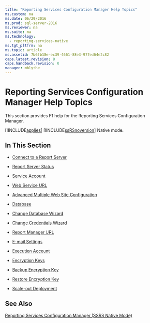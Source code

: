 ```yaml
---
title: "Reporting Services Configuration Manager Help Topics"
ms.custom: na
ms.date: 06/29/2016
ms.prod: sql-server-2016
ms.reviewer: na
ms.suite: na
ms.technology: 
  - reporting-services-native
ms.tgt_pltfrm: na
ms.topic: article
ms.assetid: 7b6fb18e-ec39-4661-88e3-977ed64e2c82
caps.latest.revision: 8
caps.handback.revision: 0
manager: mblythe
---
```

# Reporting Services Configuration Manager Help Topics
This section provides F1 help for the Reporting Services Configuration Manager.  
  
 [!INCLUDE[applies](../../Topics/TopicNameContainA/tokens/applies_md.md)] [!INCLUDE[ssRSnoversion](../../Topics/TopicNameContainA/tokens/ssRSnoversion_md.md)] Native mode.  
  
## In This Section  
  
-   [Connect to a Report Server](../../Topics/TopicNameContainA/Connect-to-a-Reporting-Services-Native-Mode-Report-Server--Configuration-Manager-.md)  
  
-   [Report Server Status](../../Topics/TopicNameNotContainA/Report-Server-Status----Reporting-Services-Native-mode--Configuration-Manager-.md)  
  
-   [Service Account](../../Topics/TopicNameNotContainA/Service-Account----Reporting-Services-Native-mode--Configuration-Manager-.md)  
  
-   [Web Service URL](../../Topics/TopicNameNotContainA/Web-Service-URL----Reporting-Services-Native-mode--Configuration-Manager-.md)  
  
-   [Advanced Multiple Web Site Configuration](../../Topics/TopicNameNotContainA/Advanced-Multiple-Web-Site-Configuration--Configuration-Manager-.md)  
  
-   [Database](../../Topics/TopicNameNotContainA/Database----Reporting-Services-Native-mode--Configuration-Manager-.md)  
  
-   [Change Database Wizard](../../Topics/TopicNameNotContainA/Change-Database-Wizard--Configuration-Manager-.md)  
  
-   [Change Credentials Wizard](../../Topics/TopicNameNotContainA/Change-Credentials-Wizard--Configuration-Manager-.md)  
  
-   [Report Manager URL](../../Topics/TopicNameNotContainA/Report-Manager-URL----Reporting-Services-Native-mode--Configuration-Manager-.md)  
  
-   [E-mail Settings](../../Topics/TopicNameNotContainA/E-Mail-Settings---Reporting-Services-Native-mode--Configuration-Manager-.md)  
  
-   [Execution Account](../../Topics/TopicNameNotContainA/Execution-Account----Reporting-Services-Native-mode--Configuration-Manager-.md)  
  
-   [Encryption Keys](../../Topics/TopicNameNotContainA/Encryption-Keys---Reporting-Services-Native-mode--Configuration-Manager-.md)  
  
-   [Backup Encryption Key](../../Topics/TopicNameNotContainA/Backup-Encryption-Key--SSRS-Native-Mode-.md)  
  
-   [Restore Encryption Key](../../Topics/TopicNameNotContainA/Restore-Encryption-Key--SSRS-Native-Mode-.md)  
  
-   [Scale-out Deployment](../../Topics/TopicNameNotContainA/Scale-out-Deployment----Reporting-Services-Native-mode--Configuration-Manager-.md)  
  
## See Also  
 [Reporting Services Configuration Manager (SSRS Native Mode)](assetId:///63519ef4-e68a-42fb-9cf7-31228ea4e434)